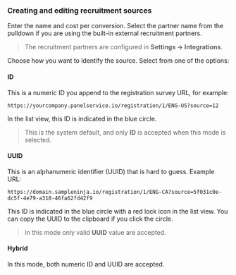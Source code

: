 ### Creating and editing recruitment sources

Enter the name and cost per conversion. Select the partner name from the pulldown if you are using the built-in external recruitment partners.

> The recruitment partners are configured in **Settings -> Integrations**.

Choose how you want to identify the source. Select from one of the options:

#### ID 
This is a numeric ID you append to the registration survey URL, for example:

```
https://yourcompany.panelservice.io/registration/1/ENG-US?source=12
```
In the list view, this ID is indicated in the blue circle.

> This is the system default, and only **ID** is accepted when this mode is selected.

#### UUID
This is an alphanumeric identifier (UUID) that is hard to guess. Example URL:

```
https://domain.sampleninja.io/registration/1/ENG-CA?source=5f031c0e-dc5f-4e79-a318-46fa62fd42f9
```

This ID is indicated in the blue circle with a red lock icon in the list view. You can copy the UUID to the clipboard if you click the circle.

> In this mode only valid **UUID** value are accepted.

#### Hybrid
In this mode, both numeric ID and UUID are accepted.
